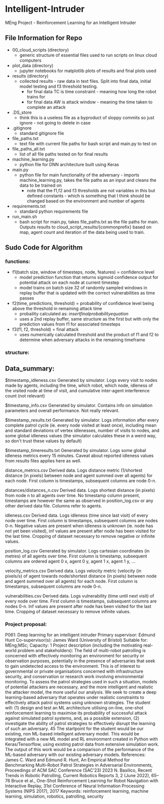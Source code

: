# Intelligent-Intruder
MEng Project - Reinforcement Learning for an Intelligent Intruder


## File Information for Repo

- 00_cloud_scripts (directory)
	- generic structure of essential files used to run scripts on linux cloud computers
- plot_data (directory)
	- jupyter notebooks for matplotlib plots of results and final plots used
- results (directory)
	- collected results - raw data in text files. Split into final data, initial model testing and f3 threshold testing.
		- for final data TC is time constraint - meaning how long the robot trains for
		- for final data AW is attack window - meaning the time taken to complete an attack
- .DS_store 
	- think this is a useless file as a byproduct of sloppy commits so just ignore - not going to delete in case
- .gitignore
	- standard gitignore file
- file_paths.txt
	- text file with current file paths for bash script and main.py to test on
- file_paths_all.txt
	- list of all file paths tested on for final results
- machine_learning.py
	- python file for DNN architecture built using Keras
- main.py
	- python file for main functionality of the adversary - imports machine_learning.py, takes the file paths as an input and cleans the data to be trained on
		- note that the f1,f2 and f3 thresholds are not variables in this but defined constants - which is something that I think should be changed based on the environment and number of agents
- requirements.txt 
	- standard python requirements file
- run_main.sh 
	- bash script for main.py, takes file_paths.txt as the file paths for main. Outputs results to cloud_script_results/\{commonprefix\} based on map, agent count and iteration of the data being used to train.


## Sudo Code for Algorithm


### functions:
- f1(batch size, window of timesteps, node, features) = confidence level
	- model prediction function that returns sigmoid confidence output for potential attack on each node at current timestep
	- model trains on batch size 32 of randomly sampled windows in replay buffer that is updated with the correct vulnerabilities as time passes
- f2(time, predictions, threshold) = probability of confidence level being above the threshold in remaining attack time
	- probaility calculated as: $insert final probability equation$
	- uses a 2nd replay buffer, same structure as the first but with only the prediction values from f1 for associated timesteps
- f3(f1, f2, threshold) = final attack
	- uses numerically calculated threshold and the product of f1 and f2 to determine when adversary attacks in the remaining timeframe

### structure:


## Data_summary:

$timestamp_idleness.csv
	Generated by simulator. Logs every visit to nodes made by agents, including the time, which robot, which node, idleness of the visited node at time of visit, and cumulative inter-agent interference count (not relevant)
	
$timestamp_info.csv
	Generated by simulator. Contains info on simulation parameters and overall performance. Not really relevant.

$timestamp_results.txt
	Generated by simulator. Logs information after every complete patrol cycle (ie. every node visited at least once), including mean and standard deviations of vertex idlenesses, number of visits to nodes, and some global idleness values (the simulator calculates these in a weird way, so don't trust these values by default)

$timestamp_timeresults.txt
	Generated by simulator. Logs some global idleness metrics every 15 minutes. Caveat about reported idleness values from results files applies here as well.

distance_metrics.csv
	Derived data. Logs distance metric (1/shortest distance (in pixels) between node and agent summed over all agents) for each node. First column is timestamps, subsequent columns are node 0-n. 

distances/distances_n.csv
	Derived data. Logs shortest distance (in pixels) from node n to all agents over time. No timestamp column present, timestamps are however the same as observed in position_log.csv or any other derived data file. Columns refer to agents.

idleness.csv
	Derived data. Logs idleness (time since last visit) of every node over time. First column is timestamps, subsequent columns are nodes 0-n. Negative values are present when idleness is unknown (ie. node has not yet been visited), inf values are present after node has been visited for the last time. Cropping of dataset necessary to remove negative or infinite values.

position_log.csv
	Generated by simulator. Logs cartesian coordinates (in metres) of all agents over time. First column is timestamp, subsequent columns are ordered agent 0 x, agent 0 y, agent 1 x, agent 1 y, ...
	 
velocity_metrics.csv
	Derived data. Logs velocity metric (velocity (in pixels/s) of agent towards node/shortest distance (in pixels) between node and agent summed over all agents) for each node. First column is timestamps, subsequent columns are node 0-n. 

vulnerabilities.csv
	Derived data. Logs vulnerability (time until next visit) of every node over time. First column is timestamps, subsequent columns are nodes 0-n. Inf values are present after node has been visited for the last time. Cropping of dataset necessary to remove infinite values.

### Project proposal:

P061: Deep learning for an intelligent intruder
Primary supervisor: Edmund Hunt
Co-supervisor(s): James Ward (University of Bristol)
Suitable for: MEng;MSc;
Capacity: 1
Project description (including the motivating real-world problem and stakeholders):
The field of multi-robot patrolling is concerned with effectively monitoring an environment for
security or observation purposes, potentially in the presence of adversaries that seek to gain
undetected access to the environment. This is of interest to governmental or private organisations
concerned with infrastructure security, and conservation or research work involving environmental
monitoring. To assess the patrol strategies used in such a situation, models of potential attackers are
necessary, and the more intelligent and realistic the attacker model, the more useful our analysis.
We seek to create a deep learning-based adversary that operates under realistic
constraints to effectively attack patrol systems using unknown strategies.
The student will: (1) design and test an ML architecture utilising on-line, one-shot reinforcement
learning to maximise its probability of successful attack against simulated patrol systems, and, as a
possible extension, (2) investigate the ability of patrol strategies to effectively disrupt the learning of
such an adversary.
45
The startpoint for the student would be our existing, non ML-based intelligent adversary model. This
would be integrated with a new ML model and RL environment created in Python with
Keras/Tensorflow, using existing patrol data from extensive simulation work. The output of this work
would be a comparison of the performance of the ML-based adversary with our existing adversary
models.
References:
James C. Ward and Edmund R. Hunt, An Empirical Method for Benchmarking Multi-Robot Patrol
Strategies in Adversarial Environments, Proceedings of ACM SAC Conference (SAC’23) 2023
N. Basilico, Recent Trends in Robotic Patrolling, Current Robotics Reports 3, 2 (June 2022), 65–76
Bruce et al., One-Shot Reinforcement Learning for Robot Navigation with Interactive Replay, 31st
Conference of Neural Information Processing Systems (NIPS 2017), 2017
Keywords: reinforcement learning, machine learning, simulation, robotics, patrolling, security